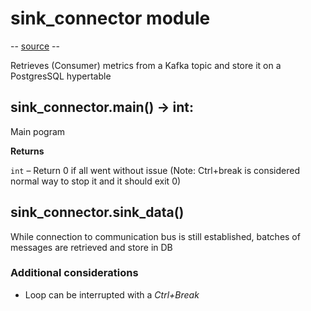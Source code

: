 # sink_connector module
-- [source](https://github.com/elminster-aom/homeworks/blob/main/sink_connector.py) --

Retrieves (Consumer) metrics from a Kafka topic and store it on a PostgresSQL hypertable

## sink_connector.main() -> int:
Main pogram

**Returns**

`int` – Return 0 if all went without issue (Note: Ctrl+break is considered normal way to stop it and it should exit 0)

## sink_connector.sink_data()
While connection to communication bus is still established, batches of messages are retrieved and store in DB

### Additional considerations
* Loop can be interrupted with a _Ctrl+Break_
